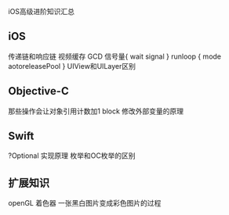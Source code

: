 iOS高级进阶知识汇总

## iOS
传递链和响应链
视频缓存
GCD 信号量{
   wait
   signal
}
runloop {
  mode
  aotoreleasePool
}
UIView和UILayer区别

## Objective-C
那些操作会让对象引用计数加1
block 修改外部变量的原理

## Swift
?Optional 实现原理
枚举和OC枚举的区别

## 扩展知识
openGL 着色器
一张黑白图片变成彩色图片的过程
